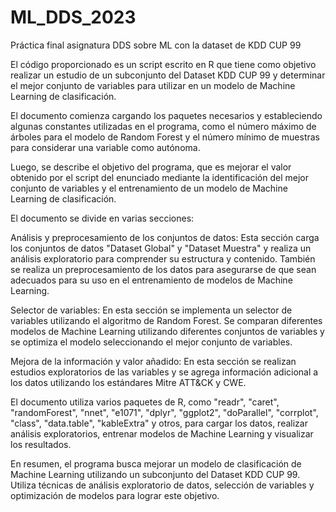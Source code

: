 # ML_DDS_2023
Práctica final asignatura DDS sobre ML con la dataset de KDD CUP 99

El código proporcionado es un script escrito en R que tiene como objetivo realizar un estudio de un subconjunto del Dataset KDD CUP 99 y determinar el mejor conjunto de variables para utilizar en un modelo de Machine Learning de clasificación.

El documento comienza cargando los paquetes necesarios y estableciendo algunas constantes utilizadas en el programa, como el número máximo de árboles para el modelo de Random Forest y el número mínimo de muestras para considerar una variable como autónoma.

Luego, se describe el objetivo del programa, que es mejorar el valor obtenido por el script del enunciado mediante la identificación del mejor conjunto de variables y el entrenamiento de un modelo de Machine Learning de clasificación.

El documento se divide en varias secciones:

Análisis y preprocesamiento de los conjuntos de datos: Esta sección carga los conjuntos de datos "Dataset Global" y "Dataset Muestra" y realiza un análisis exploratorio para comprender su estructura y contenido. También se realiza un preprocesamiento de los datos para asegurarse de que sean adecuados para su uso en el entrenamiento de modelos de Machine Learning.

Selector de variables: En esta sección se implementa un selector de variables utilizando el algoritmo de Random Forest. Se comparan diferentes modelos de Machine Learning utilizando diferentes conjuntos de variables y se optimiza el modelo seleccionando el mejor conjunto de variables.

Mejora de la información y valor añadido: En esta sección se realizan estudios exploratorios de las variables y se agrega información adicional a los datos utilizando los estándares Mitre ATT&CK y CWE.

El documento utiliza varios paquetes de R, como "readr", "caret", "randomForest", "nnet", "e1071", "dplyr", "ggplot2", "doParallel", "corrplot", "class", "data.table", "kableExtra" y otros, para cargar los datos, realizar análisis exploratorios, entrenar modelos de Machine Learning y visualizar los resultados.

En resumen, el programa busca mejorar un modelo de clasificación de Machine Learning utilizando un subconjunto del Dataset KDD CUP 99. Utiliza técnicas de análisis exploratorio de datos, selección de variables y optimización de modelos para lograr este objetivo.
